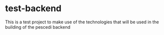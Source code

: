 # test-backend
This is a test project to make use of the technologies that will be used in the building of the pescedi backend
